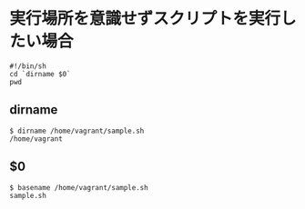 # 実行場所を意識せずスクリプトを実行したい場合

```
#!/bin/sh
cd `dirname $0`
pwd
```

## dirname

```
$ dirname /home/vagrant/sample.sh 
/home/vagrant
```

## $0
```
$ basename /home/vagrant/sample.sh 
sample.sh
```

